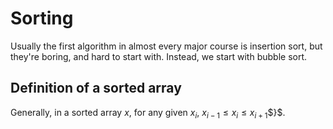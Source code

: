 # Sorting

Usually the first algorithm in almost every major course is insertion sort, but they're boring, and hard to start with. Instead, we start with bubble sort.

## Definition of a sorted array

Generally, in a sorted array $x$, for any given $x_i$, $x_{i-1}\le x_i \le x_{i + 1}$$}$.
